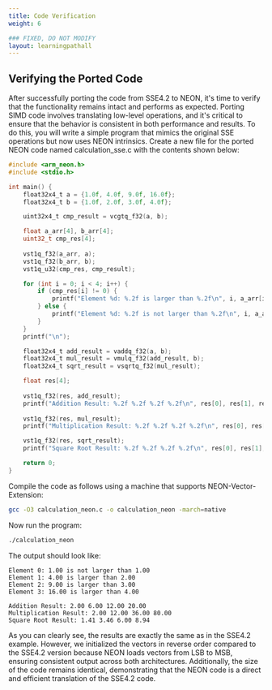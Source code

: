```yaml
---
title: Code Verification
weight: 6

### FIXED, DO NOT MODIFY
layout: learningpathall
---
```


## Verifying the Ported Code
After successfully porting the code from SSE4.2 to NEON, it's time to verify that the functionality remains intact and performs as expected. Porting SIMD code involves translating low-level operations, and it's critical to ensure that the behavior is consistent in both performance and results. To do this, you will write a simple program that mimics the original SSE operations but now uses NEON intrinsics. Create a new file for the ported NEON code named calculation_sse.c with the contents shown below:
```C
#include <arm_neon.h>
#include <stdio.h>

int main() {
    float32x4_t a = {1.0f, 4.0f, 9.0f, 16.0f};
    float32x4_t b = {1.0f, 2.0f, 3.0f, 4.0f};

    uint32x4_t cmp_result = vcgtq_f32(a, b);

    float a_arr[4], b_arr[4];
    uint32_t cmp_res[4];
    
    vst1q_f32(a_arr, a);
    vst1q_f32(b_arr, b);
    vst1q_u32(cmp_res, cmp_result);

    for (int i = 0; i < 4; i++) {
        if (cmp_res[i] != 0) {
            printf("Element %d: %.2f is larger than %.2f\n", i, a_arr[i], b_arr[i]);
        } else {
            printf("Element %d: %.2f is not larger than %.2f\n", i, a_arr[i], b_arr[i]);
        }
    }
    printf("\n");

    float32x4_t add_result = vaddq_f32(a, b);
    float32x4_t mul_result = vmulq_f32(add_result, b);
    float32x4_t sqrt_result = vsqrtq_f32(mul_result);

    float res[4];
    
    vst1q_f32(res, add_result);
    printf("Addition Result: %.2f %.2f %.2f %.2f\n", res[0], res[1], res[2], res[3]);
    
    vst1q_f32(res, mul_result);
    printf("Multiplication Result: %.2f %.2f %.2f %.2f\n", res[0], res[1], res[2], res[3]);

    vst1q_f32(res, sqrt_result);
    printf("Square Root Result: %.2f %.2f %.2f %.2f\n", res[0], res[1], res[2], res[3]);

    return 0;
}
```

Compile the code as follows using a machine that supports NEON-Vector-Extension:
```bash
gcc -O3 calculation_neon.c -o calculation_neon -march=native
```

Now run the program:
```bash
./calculation_neon
```

The output should look like: 
```output
Element 0: 1.00 is not larger than 1.00
Element 1: 4.00 is larger than 2.00
Element 2: 9.00 is larger than 3.00
Element 3: 16.00 is larger than 4.00

Addition Result: 2.00 6.00 12.00 20.00
Multiplication Result: 2.00 12.00 36.00 80.00
Square Root Result: 1.41 3.46 6.00 8.94
```
As you can clearly see, the results are exactly the same as in the SSE4.2 example. However, we initialized the vectors in reverse order compared to the SSE4.2 version because NEON loads vectors from LSB to MSB, ensuring consistent output across both architectures. Additionally, the size of the code remains identical, demonstrating that the NEON code is a direct and efficient translation of the SSE4.2 code.

